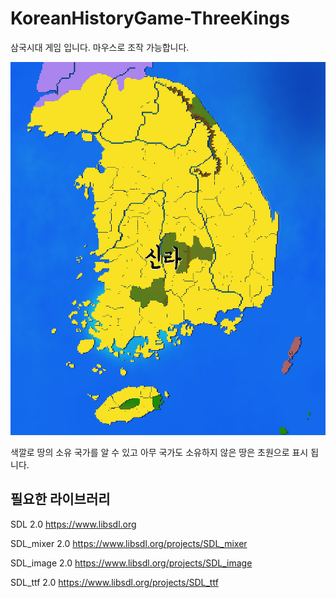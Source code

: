 # KoreanHistoryGame-ThreeKings

삼국시대 게임 입니다.
마우스로 조작 가능합니다.

![alt text](1.png "")

색깔로 땅의 소유 국가를 알 수 있고 아무 국가도 소유하지 않은 땅은
초원으로 표시 됩니다.



## 필요한 라이브러리
SDL 2.0 <https://www.libsdl.org>

SDL_mixer 2.0 <https://www.libsdl.org/projects/SDL_mixer>

SDL_image 2.0 <https://www.libsdl.org/projects/SDL_image>

SDL_ttf 2.0 <https://www.libsdl.org/projects/SDL_ttf>